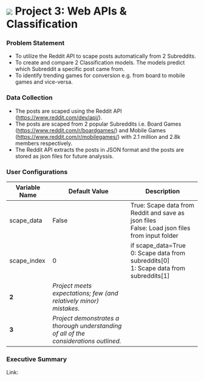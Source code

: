 # ![](https://ga-dash.s3.amazonaws.com/production/assets/logo-9f88ae6c9c3871690e33280fcf557f33.png) Project 3: Web APIs & Classification

### Problem Statement

- To utilize the Reddit API to scape posts automatically from 2 Subreddits.
- To create and compare 2 Classification models. The models predict which Subreddit a specific post came from. 
- To identify trending games for conversion e.g. from board to mobile games and vice-versa.

### Data Collection

- The posts are scaped using the Reddit API (https://www.reddit.com/dev/api/).
- The posts are scaped from 2 popular Subreddits i.e. Board Games (https://www.reddit.com/r/boardgames/) and Mobile Games (https://www.reddit.com/r/mobilegames/) with 2.1 million and 2.8k members respectively.
- The Reddit API extracts the posts in JSON format and the posts are stored as json files for future analyssis.

### User Configurations

| Variable Name | Default Value | Description |
| --- | --- | --- |
| scape_data | False | True: Scape data from Reddit and save as json files<br>False: Load json files from input folder |
| scape_index | 0 | if scape_data=True<br>0: Scape data from subreddits[0]<br>1: Scape data from subreddits[1] |
| **2** | *Project meets expectations; few (and relatively minor) mistakes.* |
| **3** | *Project demonstrates a thorough understanding of all of the considerations outlined.* |

### Executive Summary

Link:
